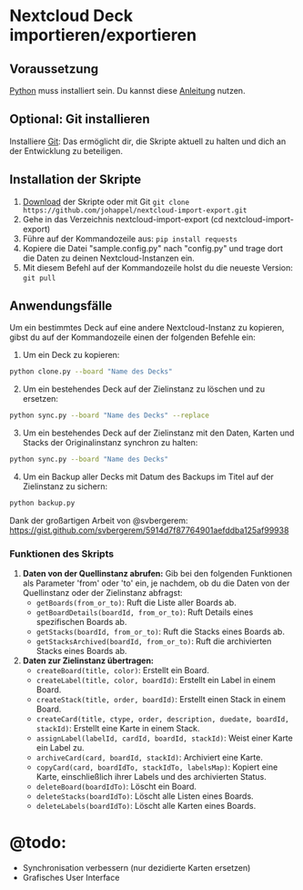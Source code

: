 # Nextcloud Deck importieren/exportieren

## Voraussetzung

[Python](https://www.python.org/downloads/) muss installiert sein. Du kannst diese [Anleitung](https://kinsta.com/de/wissensdatenbank/python-installieren/) nutzen.

## Optional: Git installieren

Installiere [Git](https://git-scm.com/book/de/v2/Erste-Schritte-Git-installieren): Das ermöglicht dir, die Skripte aktuell zu halten und dich an der Entwicklung zu beteiligen.

## Installation der Skripte

1. [Download](https://github.com/johappel/nextcloud-import-export/archive/refs/heads/main.zip) der Skripte oder mit Git 
   `git clone https://github.com/johappel/nextcloud-import-export.git`
2. Gehe in das Verzeichnis nextcloud-import-export (cd nextcloud-import-export)
3. Führe auf der Kommandozeile aus: `pip install requests`
4. Kopiere die Datei "sample.config.py" nach "config.py" und trage dort die Daten zu deinen Nextcloud-Instanzen ein.
5. Mit diesem Befehl auf der Kommandozeile holst du die neueste Version:
   `git pull`

## Anwendungsfälle

Um ein bestimmtes Deck auf eine andere Nextcloud-Instanz zu kopieren, gibst du auf der Kommandozeile einen der folgenden Befehle ein:

1. Um ein Deck zu kopieren:

```sh
python clone.py --board "Name des Decks"
```

2. Um ein bestehendes Deck auf der Zielinstanz zu löschen und zu ersetzen:

```sh
python sync.py --board "Name des Decks" --replace 
```

3. Um ein bestehendes Deck auf der Zielinstanz mit den Daten, Karten und Stacks der Originalinstanz synchron zu halten:

```sh
python sync.py --board "Name des Decks"
```

4. Um ein Backup aller Decks mit Datum des Backups im Titel auf der Zielinstanz zu sichern:

```sh
python backup.py
```

Dank der großartigen Arbeit von @svbergerem:
https://gist.github.com/svbergerem/5914d7f87764901aefddba125af99938

### Funktionen des Skripts

1. **Daten von der Quellinstanz abrufen:**
   Gib bei den folgenden Funktionen als Parameter 'from' oder 'to' ein, je nachdem, ob du die Daten von der Quellinstanz oder der Zielinstanz abfragst:
   - `getBoards(from_or_to)`: Ruft die Liste aller Boards ab.
   - `getBoardDetails(boardId, from_or_to)`: Ruft Details eines spezifischen Boards ab.
   - `getStacks(boardId, from_or_to)`: Ruft die Stacks eines Boards ab.
   - `getStacksArchived(boardId, from_or_to)`: Ruft die archivierten Stacks eines Boards ab.
2. **Daten zur Zielinstanz übertragen:**
   - `createBoard(title, color)`: Erstellt ein Board.
   - `createLabel(title, color, boardId)`: Erstellt ein Label in einem Board.
   - `createStack(title, order, boardId)`: Erstellt einen Stack in einem Board.
   - `createCard(title, ctype, order, description, duedate, boardId, stackId)`: Erstellt eine Karte in einem Stack.
   - `assignLabel(labelId, cardId, boardId, stackId)`: Weist einer Karte ein Label zu.
   - `archiveCard(card, boardId, stackId)`: Archiviert eine Karte.
   - `copyCard(card, boardIdTo, stackIdTo, labelsMap)`: Kopiert eine Karte, einschließlich ihrer Labels und des archivierten Status.
   - `deleteBoard(boardIdTo)`: Löscht ein Board.
   - `deleteStacks(boardIdTo)`: Löscht alle Listen eines Boards.
   - `deleteLabels(boardIdTo)`: Löscht alle Karten eines Boards.

# @todo:
   - Synchronisation verbessern (nur dezidierte Karten ersetzen)
   - Grafisches User Interface
